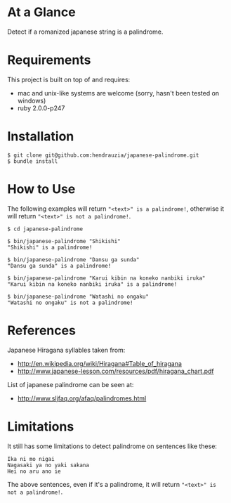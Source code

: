 At a Glance
=========

Detect if a romanized japanese string is a palindrome.

Requirements
=========

This project is built on top of and requires:

* mac and unix-like systems are welcome (sorry, hasn't been tested on windows)
* ruby 2.0.0-p247

Installation
=========

    $ git clone git@github.com:hendrauzia/japanese-palindrome.git
    $ bundle install

How to Use
=========

The following examples will return `"<text>" is a palindrome!`, otherwise it will return `"<text>" is not a palindrome!`.

    $ cd japanese-palindrome

    $ bin/japanese-palindrome "Shikishi"
    "Shikishi" is a palindrome!

    $ bin/japanese-palindrome "Dansu ga sunda"
    "Dansu ga sunda" is a palindrome!

    $ bin/japanese-palindrome "Karui kibin na koneko nanbiki iruka"
    "Karui kibin na koneko nanbiki iruka" is a palindrome!

    $ bin/japanese-palindrome "Watashi no ongaku"
    "Watashi no ongaku" is not a palindrome!

References
=========

Japanese Hiragana syllables taken from:

* http://en.wikipedia.org/wiki/Hiragana#Table_of_hiragana
* http://www.japanese-lesson.com/resources/pdf/hiragana_chart.pdf

List of japanese palindrome can be seen at:

* http://www.sljfaq.org/afaq/palindromes.html

Limitations
=========

It still has some limitations to detect palindrome on sentences like these:

    Ika ni mo nigai
    Nagasaki ya no yaki sakana
    Hei no aru ano ie

The above sentences, even if it's a palindrome, it will return `"<text>" is not a palindrome!`.
